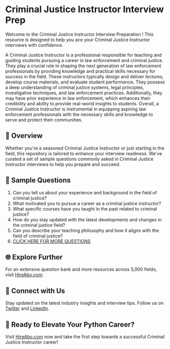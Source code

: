 # Criminal Justice Instructor Interview Prep

Welcome to the Criminal Justice Instructor Interview Preparation ! This resource is designed to help you ace your Criminal Justice Instructor interviews with confidence.

A Criminal Justice Instructor is a professional responsible for teaching and guiding students pursuing a career in law enforcement and criminal justice. They play a crucial role in shaping the next generation of law enforcement professionals by providing knowledge and practical skills necessary for success in the field. These instructors typically design and deliver lectures, develop course materials, and evaluate student performance. They possess a deep understanding of criminal justice systems, legal principles, investigative techniques, and law enforcement practices. Additionally, they may have prior experience in law enforcement, which enhances their credibility and ability to provide real-world insights to students. Overall, a Criminal Justice Instructor is instrumental in equipping aspiring law enforcement professionals with the necessary skills and knowledge to serve and protect their communities.

## 🚀 Overview

Whether you're a seasoned Criminal Justice Instructor or just starting in the field, this repository is tailored to enhance your interview readiness. We've curated a set of sample questions commonly asked in Criminal Justice Instructor interviews to help you prepare and succeed.

## 📝 Sample Questions

1. Can you tell us about your experience and background in the field of criminal justice?
2. What motivated you to pursue a career as a criminal justice instructor?
3. What specific courses have you taught in the past related to criminal justice?
4. How do you stay updated with the latest developments and changes in the criminal justice field?
5. Can you describe your teaching philosophy and how it aligns with the field of criminal justice?
6. [CLICK HERE FOR MORE QUESTIONS](https://hireabo.com/job/9_3_46/Criminal%20Justice%20Instructor)

## 🌐 Explore Further

For an extensive question bank and more resources across 5,000 fields, visit [HireAbo.com](https://www.hireabo.com).

## 📱 Connect with Us

Stay updated on the latest industry insights and interview tips. Follow us on [Twitter](https://twitter.com/hireabo) and [LinkedIn](https://www.linkedin.com/in/hire-abo-3609972a8/).

## 🚀 Ready to Elevate Your Python Career?

Visit [HireAbo.com](https://www.hireabo.com) now and take the first step towards a successful Criminal Justice Instructor career!